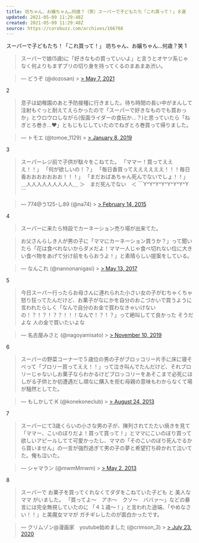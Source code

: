 ```yaml
---
title: 坊ちゃん、お嬢ちゃん…何歳？（笑）スーパーで子どもたち「これ買って！」８選
updated: 2021-05-09 11:29:48Z
created: 2021-05-09 11:29:48Z
source: https://corobuzz.com/archives/166768
---
```


スーパーで子どもたち！「これ買って！」
坊ちゃん、お嬢ちゃん…何歳？笑
1
> スーパーで娘(5歳)に「好きなもの買っていいよ」と言うとオヤツ系じゃなく何よりもまずブリの切り身を持ってくるのまあまあ渋い。

> — どうぞ (@dozosan) > [> May 7, 2021](https://twitter.com/dozosan/status/1390632281161625611?ref_src=twsrc%5Etfw)

2

> 息子は幼稚園のあと予防接種に行きました。待ち時間の長い中がまんして注射もぐっと耐えてえらかったので「スーパーで好きなものでも買おっか」とウロウロしながら(仮面ライダーの食玩か…？)と思っていたら「ねぎとろ巻き…❤」ともじもじしていたのでねぎとろ巻買って帰りました。

> — トモエ (@tomoe_1129) > [> January 8, 2019](https://twitter.com/tomoe_1129/status/1082581286009458688?ref_src=twsrc%5Etfw)

3
> スーパーレジ前で子供が駄々をこねてた。
> 「ママー！買ってえええ！！」
> 「何が欲しいの！？」
> 「毎日香買ってええええええ！！！毎日香おおおおおおお！！！」
> 「まだおばあちゃん死んでないでしょ！！」
> ＿人人人人人人人人人＿
> ＞　まだ死んでない　＜
> ￣Y^Y^Y^Y^Y^Y^Y^Y￣

> — 774@う125-し89 (@na74) > [> February 14, 2015](https://twitter.com/na74/status/566459825928667136?ref_src=twsrc%5Etfw)

4
> スーパーに来たら特設でカーネーション売り場が出来てた。

> お父さんらしき人が男の子に「ママにカーネーション買うか？」って聞いたら「花は食べれないからダメだよ！ママ一人じゃ食べ切れない位に大きい食べ物をあげて分け前をもらおうよ！」と素晴らしい提案をしている。

> — なんこれ (@nannonanigasi) > [> May 13, 2017](https://twitter.com/nannonanigasi/status/863200391000805376?ref_src=twsrc%5Etfw)

5

> 今日スーパー行ったらお母さんに連れられた小さい女の子がむちゃくちゃ怒り狂ってたんだけど、お菓子がなにかを自分のおこづかいで買うように言われたらしく「なんで自分のお金で買わなきゃいけないの！？！？！？？！！！なんで！？！？」って絶叫してて良かった そうだよな 人の金で買いたいよな

> — 名古屋みさと (@nagoyamisato) > [> November 10, 2019](https://twitter.com/nagoyamisato/status/1193516950007074822?ref_src=twsrc%5Etfw)

6

> スーパーの野菜コーナーで５歳位の男の子がブロッコリー片手に床に寝そべって「ブロリー買ってええ！！」って泣き叫んでたんだけど、それブロリーじゃないしお菓子ならわかるけどブロッコリーをあそこまで必死にほしがる子供とか初遭遇だし頑なに購入を拒む母親の意味もわからなくて場が騒然としてた。

> — もしかして:K (@konekoneclub) > [> August 24, 2013](https://twitter.com/konekoneclub/status/371235710348451840?ref_src=twsrc%5Etfw)

7

> スーパーにて3歳くらいの小さな男の子が、陳列されてたたい焼きを見て「ママー、こいのぼりだよ！買って買って！」とママにこいのぼり買って欲しいアピールしてて可愛かったし、ママの「そのこいのぼり死んでるから買いません」の一言が強烈過ぎて男の子の夢と希望打ち砕かれて泣いてた。俺も泣いた。

> — シャマラン (@mwmMmwm) > [> May 2, 2013](https://twitter.com/mwmMmwm/status/329943268076945410?ref_src=twsrc%5Etfw)

8
> スーパーで
> お菓子を買ってくれなくてダダをこねていた子ども と 美人なママ がいました。
> 「買ってよ～　アホ～　クソ～　ババァ～」などの暴言には完全無視していたのに
> 「４１歳～！」と言われた途端、「やめなさい！！」と美魔女ママが
> ガチギレしたのが面白かったです。

> — クリムゾン@漫画家　youtube始めました (@crimson_3) > [> July 23, 2020](https://twitter.com/crimson_3/status/1286307104588881921?ref_src=twsrc%5Etfw)